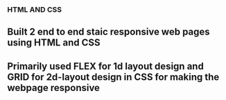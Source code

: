 ### HTML AND CSS


## Built 2 end to end staic responsive web pages using HTML and CSS

## Primarily used FLEX for 1d layout design and GRID for 2d-layout design in CSS for making the webpage responsive
